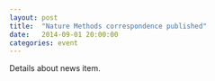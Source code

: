 ```yaml
---
layout: post
title:  "Nature Methods correspondence published"
date:   2014-09-01 20:00:00
categories: event
---
```


Details about news item.